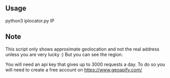 ## Usage

python3 iplocator.py IP

## Note
This script only shows approximate geolocation and not the real address unless you are very lucky :)
But you can see the region.

You will need an api key that gives up to 3000 requests a day. To do so you will need to create a free account on https://www.geoapify.com/
